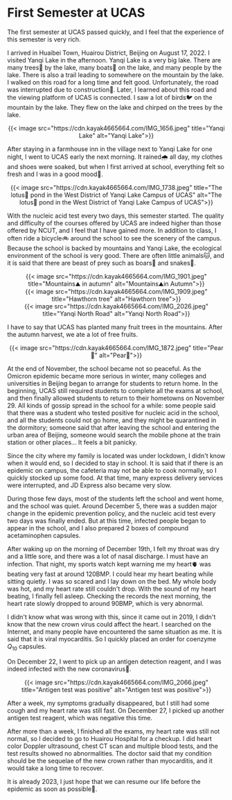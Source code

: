 # First Semester at UCAS

The first semester at UCAS passed quickly, and I feel that the experience of this semester is very rich.
<!--more-->

I arrived in Huaibei Town, Huairou District, Beijing on August 17, 2022. I visited Yanqi Lake in the afternoon. Yanqi Lake is a very big lake. There are many trees🌳 by the lake, many boats🛶 on the lake, and many people by the lake. There is also a trail leading to somewhere on the mountain by the lake. I walked on this road for a long time and felt good. Unfortunately, the road was interrupted due to construction🚧. Later, I learned about this road and the viewing platform of UCAS is connected. I saw a lot of birds🐦 on the mountain by the lake. They flew on the lake and chirped on the trees by the lake.

<div align="center">
{{< image src="https://cdn.kayak4665664.com/IMG_1656.jpeg" title="Yanqi Lake" alt="Yanqi Lake">}}
</div>

After staying in a farmhouse inn in the village next to Yanqi Lake for one night, I went to UCAS early the next morning. It rained🌧️ all day, my clothes and shoes were soaked, but when I first arrived at school, everything felt so fresh and I was in a good mood🙂.

<div align="center">
{{< image src="https://cdn.kayak4665664.com/IMG_1738.jpeg" title="The lotus🪷 pond in the West District of Yanqi Lake Campus of UCAS" alt="The lotus🪷 pond in the West District of Yanqi Lake Campus of UCAS">}}
</div>

With the nucleic acid test every two days, this semester started. The quality and difficulty of the courses offered by UCAS are indeed higher than those offered by NCUT, and I feel that I have gained more. In addition to class, I often ride a bicycle🚲 around the school to see the scenery of the campus. Because the school is backed by mountains and Yanqi Lake, the ecological environment of the school is very good. There are often little animals🐱, and it is said that there are beast of prey such as boars🐗 and snakes🐍.

<div align="center">
{{< image src="https://cdn.kayak4665664.com/IMG_1901.jpeg" title="Mountains⛰️ in autumn" alt="Mountains⛰️in Autumn">}}
</div>

<div align="center">
{{< image src="https://cdn.kayak4665664.com/IMG_1909.jpeg" title="Hawthorn tree" alt="Hawthorn tree">}}
</div>

<div align="center">
{{< image src="https://cdn.kayak4665664.com/IMG_2026.jpeg" title="Yanqi North Road" alt="Yanqi North Road">}}
</div>

I have to say that UCAS has planted many fruit trees in the mountains. After the autumn harvest, we ate a lot of free fruits.

<div align="center">
{{< image src="https://cdn.kayak4665664.com/IMG_1872.jpeg" title="Pear🍐" alt="Pear🍐">}}
</div>

At the end of November, the school became not so peaceful. As the Omicron epidemic became more serious in winter, many colleges and universities in Beijing began to arrange for students to return home. In the beginning, UCAS still required students to complete all the exams at school, and then finally allowed students to return to their hometowns on November 29. All kinds of gossip spread in the school for a while: some people said that there was a student who tested positive for nucleic acid in the school, and all the students could not go home, and they might be quarantined in the dormitory; someone said that after leaving the school and entering the urban area of Beijing, someone would search the mobile phone at the train station or other places... It feels a bit panicky.

Since the city where my family is located was under lockdown, I didn't know when it would end, so I decided to stay in school. It is said that if there is an epidemic on campus, the cafeteria may not be able to cook normally, so I quickly stocked up some food. At that time, many express delivery services were interrupted, and JD Express also became very slow.

During those few days, most of the students left the school and went home, and the school was quiet. Around December 5, there was a sudden major change in the epidemic prevention policy, and the nucleic acid test every two days was finally ended. But at this time, infected people began to appear in the school, and I also prepared 2 boxes of compound acetaminophen capsules.

After waking up on the morning of December 19th, I felt my throat was dry and a little sore, and there was a lot of nasal discharge. I must have an infection. That night, my sports watch kept warning me my heart🫀 was beating very fast at around 120BMP. I could hear my heart beating while sitting quietly. I was so scared and I lay down on the bed. My whole body was hot, and my heart rate still couldn't drop. With the sound of my heart beating, I finally fell asleep. Checking the records the next morning, the heart rate slowly dropped to around 90BMP, which is very abnormal.

I didn't know what was wrong with this, since it came out in 2019, I didn't know that the new crown virus could affect the heart. I searched on the Internet, and many people have encountered the same situation as me. It is said that it is viral myocarditis. So I quickly placed an order for coenzyme $Q_{10}$ capsules.

On December 22, I went to pick up an antigen detection reagent, and I was indeed infected with the new coronavirus🦠.

<div align="center">
{{< image src="https://cdn.kayak4665664.com/IMG_2066.jpeg" title="Antigen test was positive" alt="Antigen test was positive">}}
</div>

After a week, my symptoms gradually disappeared, but I still had some cough and my heart rate was still fast. On December 27, I picked up another antigen test reagent, which was negative this time.

After more than a week, I finished all the exams, my heart rate was still not normal, so I decided to go to Huairou Hospital for a checkup. I did heart color Doppler ultrasound, chest CT scan and multiple blood tests, and the test results showed no abnormalities. The doctor said that my condition should be the sequelae of the new crown rather than myocarditis, and it would take a long time to recover.

It is already 2023, I just hope that we can resume our life before the epidemic as soon as possible🙏.
